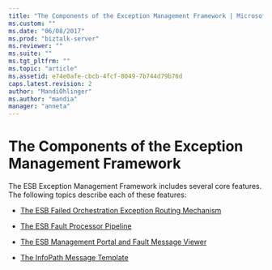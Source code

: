 ```yaml
---
title: "The Components of the Exception Management Framework | Microsoft Docs"
ms.custom: ""
ms.date: "06/08/2017"
ms.prod: "biztalk-server"
ms.reviewer: ""
ms.suite: ""
ms.tgt_pltfrm: ""
ms.topic: "article"
ms.assetid: e74e0afe-cbcb-4fcf-8049-7b744d79b76d
caps.latest.revision: 2
author: "MandiOhlinger"
ms.author: "mandia"
manager: "anneta"
---
```

# The Components of the Exception Management Framework
The ESB Exception Management Framework includes several core features. The following topics describe each of these features:  
  
-   [The ESB Failed Orchestration Exception Routing Mechanism](../esb-toolkit/the-esb-failed-orchestration-exception-routing-mechanism.md)  
  
-   [The ESB Fault Processor Pipeline](../esb-toolkit/the-esb-fault-processor-pipeline.md)  
  
-   [The ESB Management Portal and Fault Message Viewer](../esb-toolkit/the-esb-management-portal-and-fault-message-viewer.md)  
  
-   [The InfoPath Message Template](../esb-toolkit/the-infopath-message-template.md)